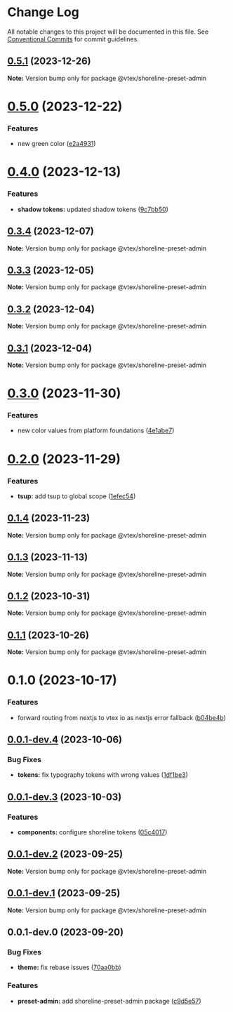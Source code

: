 # Change Log

All notable changes to this project will be documented in this file.
See [Conventional Commits](https://conventionalcommits.org) for commit guidelines.

## [0.5.1](https://github.com/vtex/shoreline/compare/@vtex/shoreline-preset-admin@0.5.0...@vtex/shoreline-preset-admin@0.5.1) (2023-12-26)

**Note:** Version bump only for package @vtex/shoreline-preset-admin

# [0.5.0](https://github.com/vtex/shoreline/compare/@vtex/shoreline-preset-admin@0.3.3...@vtex/shoreline-preset-admin@0.5.0) (2023-12-22)

### Features

- new green color ([e2a4931](https://github.com/vtex/shoreline/commit/e2a493139b39890ffc8d1969b3cc6a00a30a7083))

# [0.4.0](https://github.com/vtex/shoreline/compare/@vtex/shoreline-preset-admin@0.3.4...@vtex/shoreline-preset-admin@0.4.0) (2023-12-13)

### Features

- **shadow tokens:** updated shadow tokens ([9c7bb50](https://github.com/vtex/shoreline/commit/9c7bb50f149469377822ed3320fec18d6d3378ad))

## [0.3.4](https://github.com/vtex/shoreline/compare/@vtex/shoreline-preset-admin@0.3.3...@vtex/shoreline-preset-admin@0.3.4) (2023-12-07)

**Note:** Version bump only for package @vtex/shoreline-preset-admin

## [0.3.3](https://github.com/vtex/shoreline/compare/@vtex/shoreline-preset-admin@0.3.2...@vtex/shoreline-preset-admin@0.3.3) (2023-12-05)

**Note:** Version bump only for package @vtex/shoreline-preset-admin

## [0.3.2](https://github.com/vtex/shoreline/compare/@vtex/shoreline-preset-admin@0.3.1...@vtex/shoreline-preset-admin@0.3.2) (2023-12-04)

**Note:** Version bump only for package @vtex/shoreline-preset-admin

## [0.3.1](https://github.com/vtex/shoreline/compare/@vtex/shoreline-preset-admin@0.3.0...@vtex/shoreline-preset-admin@0.3.1) (2023-12-04)

**Note:** Version bump only for package @vtex/shoreline-preset-admin

# [0.3.0](https://github.com/vtex/shoreline/compare/@vtex/shoreline-preset-admin@0.2.0...@vtex/shoreline-preset-admin@0.3.0) (2023-11-30)

### Features

- new color values from platform foundations ([4e1abe7](https://github.com/vtex/shoreline/commit/4e1abe7b5c9baa2f159288f6d4fe3918457526f7))

# [0.2.0](https://github.com/vtex/shoreline/compare/@vtex/shoreline-preset-admin@0.1.4...@vtex/shoreline-preset-admin@0.2.0) (2023-11-29)

### Features

- **tsup:** add tsup to global scope ([1efec54](https://github.com/vtex/shoreline/commit/1efec5401933eb1d06651e60ebd087a2a1c18e35))

## [0.1.4](https://github.com/vtex/shoreline/compare/@vtex/shoreline-preset-admin@0.1.3...@vtex/shoreline-preset-admin@0.1.4) (2023-11-23)

**Note:** Version bump only for package @vtex/shoreline-preset-admin

## [0.1.3](https://github.com/vtex/shoreline/compare/@vtex/shoreline-preset-admin@0.1.2...@vtex/shoreline-preset-admin@0.1.3) (2023-11-13)

**Note:** Version bump only for package @vtex/shoreline-preset-admin

## [0.1.2](https://github.com/vtex/shoreline/compare/@vtex/shoreline-preset-admin@0.1.1...@vtex/shoreline-preset-admin@0.1.2) (2023-10-31)

**Note:** Version bump only for package @vtex/shoreline-preset-admin

## [0.1.1](https://github.com/vtex/shoreline/compare/@vtex/shoreline-preset-admin@0.1.0...@vtex/shoreline-preset-admin@0.1.1) (2023-10-26)

**Note:** Version bump only for package @vtex/shoreline-preset-admin

# 0.1.0 (2023-10-17)

### Features

- forward routing from nextjs to vtex io as nextjs error fallback ([b04be4b](https://github.com/vtex/shoreline/commit/b04be4bae9d20124443e762c661d7719cdb3d22d))

## [0.0.1-dev.4](https://github.com/vtex/shoreline/compare/@vtex/shoreline-preset-admin@0.0.1-dev.3...@vtex/shoreline-preset-admin@0.0.1-dev.4) (2023-10-06)

### Bug Fixes

- **tokens:** fix typography tokens with wrong values ([1df1be3](https://github.com/vtex/shoreline/commit/1df1be386f3c27573d171bf5c6221c2c48a0033e))

## [0.0.1-dev.3](https://github.com/vtex/shoreline/compare/@vtex/shoreline-preset-admin@0.0.1-dev.2...@vtex/shoreline-preset-admin@0.0.1-dev.3) (2023-10-03)

### Features

- **components:** configure shoreline tokens ([05c4017](https://github.com/vtex/shoreline/commit/05c4017bf369ec31f0e0cd3d4a0b80a961a0889d))

## [0.0.1-dev.2](https://github.com/vtex/shoreline/compare/@vtex/shoreline-preset-admin@0.0.1-dev.1...@vtex/shoreline-preset-admin@0.0.1-dev.2) (2023-09-25)

**Note:** Version bump only for package @vtex/shoreline-preset-admin

## [0.0.1-dev.1](https://github.com/vtex/shoreline/compare/@vtex/shoreline-preset-admin@0.0.1-dev.0...@vtex/shoreline-preset-admin@0.0.1-dev.1) (2023-09-25)

**Note:** Version bump only for package @vtex/shoreline-preset-admin

## 0.0.1-dev.0 (2023-09-20)

### Bug Fixes

- **theme:** fix rebase issues ([70aa0bb](https://github.com/vtex/shoreline/commit/70aa0bb01851a7d3d0c81e5b402fefd4f058bd0b))

### Features

- **preset-admin:** add shoreline-preset-admin package ([c9d5e57](https://github.com/vtex/shoreline/commit/c9d5e5749d4c870567bb58f387c190fb47b0f835))
